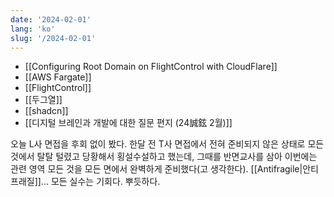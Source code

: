 ```yaml
---
date: '2024-02-01'
lang: 'ko'
slug: '/2024-02-01'
---
```


- [[Configuring Root Domain on FlightControl with CloudFlare]]
- [[AWS Fargate]]
- [[FlightControl]]
- [[두그열]]
- [[shadcn]]
- [[디지털 브레인과 개발에 대한 질문 편지 (24誠鉉 2월)]]

오늘 L사 면접을 후회 없이 봤다. 한달 전 T사 면접에서 전혀 준비되지 않은 상태로 모든 것에서 탈탈 털렸고 당황해서 횡설수설하고 했는데, 그때를 반면교사를 삼아 이번에는 관련 영역 모든 것을 모든 면에서 완벽하게 준비했다(고 생각한다). [[Antifragile|안티프래질]]... 모든 실수는 기회다. 뿌듯하다.
